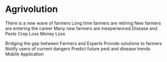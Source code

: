 # Agrivolution
There is a new wave of farmers
Long time farmers are retiring
New farmers are entering the career
Many new farmers are inexperienced
Disease and Pests
Crop Loss
Money Loss

Bridging the gap between Farmers and Experts
Provide solutions to farmers
Notify users of current dangers
Predict future pest and disease trends
Mobile Application

